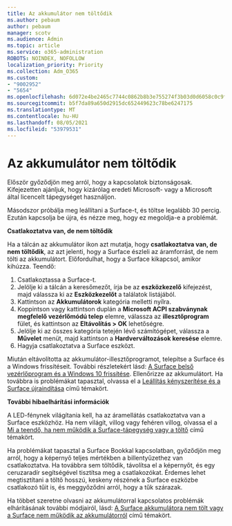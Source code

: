 ```yaml
---
title: Az akkumulátor nem töltődik
ms.author: pebaum
author: pebaum
manager: scotv
ms.audience: Admin
ms.topic: article
ms.service: o365-administration
ROBOTS: NOINDEX, NOFOLLOW
localization_priority: Priority
ms.collection: Adm_O365
ms.custom:
- "9002952"
- "5654"
ms.openlocfilehash: 6d072e4be2465c7744c0862b8b3e755274f3b03d0d6058c0c9f7bf23bef8abbd
ms.sourcegitcommit: b5f7da89a650d2915dc652449623c78be6247175
ms.translationtype: MT
ms.contentlocale: hu-HU
ms.lasthandoff: 08/05/2021
ms.locfileid: "53979531"
---
```

# <a name="battery-wont-charge"></a>Az akkumulátor nem töltődik

Először győződjön meg arról, hogy a kapcsolatok biztonságosak. Kifejezetten ajánljuk, hogy kizárólag eredeti Microsoft- vagy a Microsoft által licencelt tápegységet használjon.

Másodszor próbálja meg leállítani a Surface-t, és töltse legalább 30 percig. Ezután kapcsolja be újra, és nézze meg, hogy ez megoldja-e a problémát.

**Csatlakoztatva van, de nem töltődik**

Ha a tálcán az akkumulátor ikon azt mutatja, hogy **csatlakoztatva van, de nem töltődik**, az azt jelenti, hogy a Surface észleli az áramforrást, de nem tölti az akkumulátort. Előfordulhat, hogy a Surface kikapcsol, amikor kihúzza. Teendő:

1. Csatlakoztassa a Surface-t.
2. Jelölje ki a tálcán a keresőmezőt, írja be az **eszközkezelő** kifejezést, majd válassza ki az **Eszközkezelőt** a találatok listájából.
3. Kattintson az **Akkumulátorok** kategória melletti nyílra.
4. Koppintson vagy kattintson duplán a **Microsoft ACPI szabványnak megfelelő vezérlőmódú telep** elemre, válassza az **illesztőprogram** fület, és kattintson az **Eltávolítás > OK** lehetőségre.
5. Jelölje ki az összes kategória tetején lévő számítógépet, válassza a **Művelet** menüt, majd kattintson a **Hardverváltozások keresése** elemre.
6. Hagyja csatlakoztatva a Surface eszközt.

Miután eltávolította az akkumulátor-illesztőprogramot, telepítse a Surface és a Windows frissítéseit. További részletekért lásd: [A Surface belső vezérlőprogram és a Windows 10 frissítése](https://support.microsoft.com/help/4023505). Ellenőrizze az akkumulátort. Ha továbbra is problémákat tapasztal, olvassa el a [Leállítás kényszerítése és a Surface újraindítása](https://support.microsoft.com/help/4036280/surface-force-a-shut-down-and-restart-your-surface) című témakört.

**További hibaelhárítási információk**

A LED-fénynek világítania kell, ha az áramellátás csatlakoztatva van a Surface eszközhöz. Ha nem világít, villog vagy fehéren villog, olvassa el a [Mi a teendő, ha nem működik a Surface-tápegység vagy a töltő](https://support.microsoft.com/help/4484763/surface-fix-issues-with-your-power-supply) című témakört. 

Ha problémákat tapasztal a Surface Bookkal kapcsolatban, győződjön meg arról, hogy a képernyő teljes mértékben a billentyűzethez van csatlakoztatva. Ha továbbra sem töltődik, távolítsa el a képernyőt, és egy ceruzaradír segítségével tisztítsa meg a csatlakozókat. Érdemes lehet megtisztítani a töltő hosszú, keskeny részének a Surface eszközbe csatlakozó tűit is, és meggyőződni arról, hogy a tűk szárazak.

Ha többet szeretne olvasni az akkumulátorral kapcsolatos problémák elhárításának további módjairól, lásd: [A Surface akkumulátora nem tölt vagy a Surface nem működik az akkumulátorról](https://support.microsoft.com/help/4023536/surface-surface-battery-wont-charge) című témakört.
